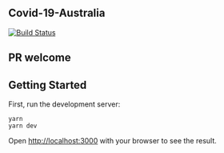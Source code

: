 ## Covid-19-Australia

[![Build Status](https://travis-ci.org/cthroo/covid-19-australia.svg?branch=master)](https://travis-ci.org/cthroo/covid-19-australia)

## PR welcome

## Getting Started

First, run the development server:

```
yarn
yarn dev
```

Open [http://localhost:3000](http://localhost:3000) with your browser to see the result.
